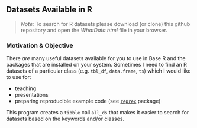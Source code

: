 ## Datasets Available in R

> *Note:* To search for R datasets please download (or clone) this github repository and open the *WhatData.html* file in your browser.

### Motivation & Objective

There *are* many useful datasets available for you to use in Base R and the packages that 
are installed on your system. Sometimes I need to find an R datasets of a particular class 
(e.g. `tbl_df`, `data.frame`, `ts`) which I would like to use for: 

* teaching
* presentations 
* preparing reproducible example code (see [`reprex`](https://github.com/tidyverse/reprex) package)

This program creates a `tibble` call `all_ds` that makes it easier to search for datasets 
based on the keywords and/or classes. 

